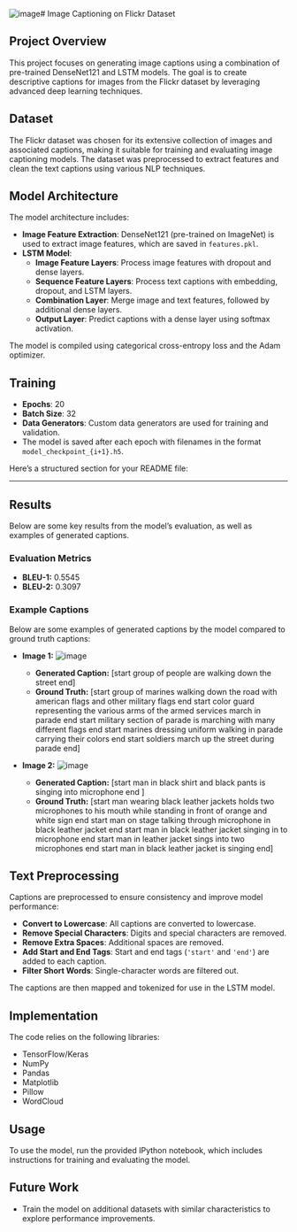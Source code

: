 ![image](https://github.com/user-attachments/assets/e1e8a79a-a733-4b63-8232-6c3bf9127712)# Image Captioning on Flickr Dataset

## Project Overview
This project focuses on generating image captions using a combination of pre-trained DenseNet121 and LSTM models. The goal is to create descriptive captions for images from the Flickr dataset by leveraging advanced deep learning techniques.

## Dataset
The Flickr dataset was chosen for its extensive collection of images and associated captions, making it suitable for training and evaluating image captioning models. The dataset was preprocessed to extract features and clean the text captions using various NLP techniques.

## Model Architecture
The model architecture includes:

- **Image Feature Extraction**: DenseNet121 (pre-trained on ImageNet) is used to extract image features, which are saved in `features.pkl`.
- **LSTM Model**:
  - **Image Feature Layers**: Process image features with dropout and dense layers.
  - **Sequence Feature Layers**: Process text captions with embedding, dropout, and LSTM layers.
  - **Combination Layer**: Merge image and text features, followed by additional dense layers.
  - **Output Layer**: Predict captions with a dense layer using softmax activation.

The model is compiled using categorical cross-entropy loss and the Adam optimizer.

## Training
- **Epochs**: 20
- **Batch Size**: 32
- **Data Generators**: Custom data generators are used for training and validation.
- The model is saved after each epoch with filenames in the format `model_checkpoint_{i+1}.h5`.

Here’s a structured section for your README file:

---

## Results
Below are some key results from the model’s evaluation, as well as examples of generated captions.
### Evaluation Metrics

- **BLEU-1:** 0.5545
- **BLEU-2:** 0.3097

### Example Captions

Below are some examples of generated captions by the model compared to ground truth captions:

- **Image 1:** ![image](https://github.com/user-attachments/assets/6ea4d19d-2532-45fb-9ec6-9364e0b04118)
  - **Generated Caption:** [start group of people are walking down the street end]
  - **Ground Truth:** [start group of marines walking down the road with american flags and other military flags end
start color guard representing the various arms of the armed services march in parade end
start military section of parade is marching with many different flags end
start marines dressing uniform walking in parade carrying their colors end
start soldiers march up the street during parade end]

- **Image 2:** ![image](https://github.com/user-attachments/assets/6dc2c669-fb1f-44b0-be1c-ed99753c56b4)
  - **Generated Caption:** [start man in black shirt and black pants is singing into microphone end
]
  - **Ground Truth:** [start man wearing black leather jackets holds two microphones to his mouth while standing in front of orange and white sign end
start man on stage talking through microphone in black leather jacket end
start man in black leather jacket singing in to microphone end
start man in leather jacket sings into two microphones end
start man in black leather jacket is singing end]


## Text Preprocessing
Captions are preprocessed to ensure consistency and improve model performance:
- **Convert to Lowercase**: All captions are converted to lowercase.
- **Remove Special Characters**: Digits and special characters are removed.
- **Remove Extra Spaces**: Additional spaces are removed.
- **Add Start and End Tags**: Start and end tags (`'start'` and `'end'`) are added to each caption.
- **Filter Short Words**: Single-character words are filtered out.

The captions are then mapped and tokenized for use in the LSTM model.

## Implementation
The code relies on the following libraries:
- TensorFlow/Keras
- NumPy
- Pandas
- Matplotlib
- Pillow
- WordCloud

## Usage
To use the model, run the provided IPython notebook, which includes instructions for training and evaluating the model.

## Future Work
- Train the model on additional datasets with similar characteristics to explore performance improvements.

